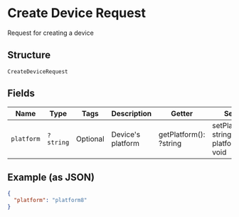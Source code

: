 
# Create Device Request

Request for creating a device

## Structure

`CreateDeviceRequest`

## Fields

| Name | Type | Tags | Description | Getter | Setter |
|  --- | --- | --- | --- | --- | --- |
| `platform` | `?string` | Optional | Device's platform | getPlatform(): ?string | setPlatform(?string platform): void |

## Example (as JSON)

```json
{
  "platform": "platform8"
}
```

